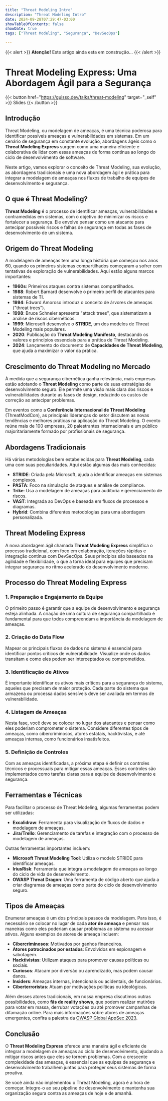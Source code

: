 ```yaml
---
title: "Threat Modeling Intro"
description: "Threat Modeling Intro"
date: 2024-09-28T07:29:47-03:00
showTableOfContents: false
showDate: true
tags: ["Threat Modeling", "Segurança", "DevSecOps"]

---
```


{{< alert >}}
**Atenção!** Este artigo ainda esta em construção...
{{< /alert >}}

# Threat Modeling Express: Uma Abordagem Ágil para a Segurança

{{< button href="https://guisso.dev/talks/threat-modeling" target="_self" >}}
Slides
{{< /button >}}


## Introdução

Threat Modeling, ou modelagem de ameaças, é uma técnica poderosa para identificar possíveis ameaças e vulnerabilidades em sistemas. Em um cenário de segurança em constante evolução, abordagens ágeis como o **Threat Modeling Express** surgem como uma maneira eficiente e colaborativa de lidar com essas ameaças de forma contínua ao longo do ciclo de desenvolvimento de software.

Neste artigo, vamos explorar o conceito de Threat Modeling, sua evolução, as abordagens tradicionais e uma nova abordagem ágil e prática para integrar a modelagem de ameaças nos fluxos de trabalho de equipes de desenvolvimento e segurança.

## O que é Threat Modeling?

**Threat Modeling** é o processo de identificar ameaças, vulnerabilidades e contramedidas em sistemas, com o objetivo de minimizar os riscos e fortalecer a segurança. Ele envolve pensar como um atacante para antecipar possíveis riscos e falhas de segurança em todas as fases de desenvolvimento de um sistema.

## Origem do Threat Modeling

A modelagem de ameaças tem uma longa história que começou nos anos 60, quando os primeiros sistemas compartilhados começaram a sofrer com tentativas de exploração de vulnerabilidades. Aqui estão alguns marcos importantes:

- **1960s**: Primeiros ataques contra sistemas compartilhados.
- **1988**: Robert Barnard desenvolve o primeiro perfil de atacantes para sistemas de TI.
- **1994**: Edward Amoroso introduz o conceito de árvores de ameaças ("threat trees").
- **1998**: Bruce Schneier apresenta "attack trees", que sistematizam a análise de riscos cibernéticos.
- **1999**: Microsoft desenvolve o **STRIDE**, um dos modelos de Threat Modeling mais populares.
- **2020**: Publicação do **Threat Modeling Manifesto**, destacando os valores e princípios essenciais para a prática de Threat Modeling.
- **2024**: Lançamento do documento de **Capacidades de Threat Modeling**, que ajuda a maximizar o valor da prática.

## Crescimento do Threat Modeling no Mercado

À medida que a segurança cibernética ganha relevância, mais empresas estão adotando o **Threat Modeling** como parte de suas estratégias de desenvolvimento seguro. Ele permite uma visão mais clara dos riscos e vulnerabilidades durante as fases de design, reduzindo os custos de correção ao antecipar problemas.

Em eventos como a **Conferência Internacional de Threat Modeling** (ThreatModCon), as principais lideranças do setor discutem as novas tendências e melhores práticas na aplicação do Threat Modeling. O evento reúne mais de 100 empresas, 20 palestrantes internacionais e um público majoritariamente formado por profissionais de segurança.

## Abordagens Tradicionais

Há várias metodologias bem estabelecidas para **Threat Modeling**, cada uma com suas peculiaridades. Aqui estão algumas das mais conhecidas:

- **STRIDE**: Criada pela Microsoft, ajuda a identificar ameaças em sistemas complexos.
- **PASTA**: Foco na simulação de ataques e análise de compliance.
- **Trike**: Usa a modelagem de ameaças para auditoria e gerenciamento de riscos.
- **VAST**: Integrada ao DevOps e baseada em fluxos de processos e diagramas.
- **Hybrid**: Combina diferentes metodologias para uma abordagem personalizada.

## Threat Modeling Express

A nova abordagem ágil chamada **Threat Modeling Express** simplifica o processo tradicional, com foco em colaboração, iterações rápidas e integração contínua com DevSecOps. Seus princípios são baseados na agilidade e flexibilidade, o que a torna ideal para equipes que precisam integrar segurança no ritmo acelerado do desenvolvimento moderno.

## Processo do Threat Modeling Express

### 1. Preparação e Engajamento da Equipe

O primeiro passo é garantir que a equipe de desenvolvimento e segurança esteja alinhada. A criação de uma cultura de segurança compartilhada é fundamental para que todos compreendam a importância da modelagem de ameaças.

### 2. Criação do Data Flow

Mapear os principais fluxos de dados no sistema é essencial para identificar pontos críticos de vulnerabilidade. Visualize onde os dados transitam e como eles podem ser interceptados ou comprometidos.

### 3. Identificação de Ativos

É importante identificar os ativos mais críticos para a segurança do sistema, aqueles que precisam de maior proteção. Cada parte do sistema que armazena ou processa dados sensíveis deve ser avaliada em termos de vulnerabilidade.

### 4. Listagem de Ameaças

Nesta fase, você deve se colocar no lugar dos atacantes e pensar como eles poderiam comprometer o sistema. Considere diferentes tipos de ameaças, como cibercriminosos, atores estatais, hacktivistas, e até ameaças internas, como funcionários insatisfeitos.

### 5. Definição de Controles

Com as ameaças identificadas, a próxima etapa é definir os controles técnicos e processuais para mitigar essas ameaças. Esses controles são implementados como tarefas claras para a equipe de desenvolvimento e segurança.

## Ferramentas e Técnicas

Para facilitar o processo de Threat Modeling, algumas ferramentas podem ser utilizadas:

- **Excalidraw**: Ferramenta para visualização de fluxos de dados e modelagem de ameaças.
- **Jira/Trello**: Gerenciamento de tarefas e integração com o processo de modelagem de ameaças.
  
Outras ferramentas importantes incluem:

- **Microsoft Threat Modeling Tool**: Utiliza o modelo STRIDE para identificar ameaças.
- **IriusRisk**: Ferramenta que integra a modelagem de ameaças ao longo do ciclo de vida de desenvolvimento.
- **OWASP Threat Dragon**: Uma ferramenta de código aberto que ajuda a criar diagramas de ameaças como parte do ciclo de desenvolvimento seguro.

## Tipos de Ameaças

Enumerar ameaças é um dos principais passos da modelagem. Para isso, é necessário se colocar no lugar de cada **ator de ameaça** e pensar nas maneiras como eles poderiam causar problemas ao sistema ou acessar ativos. Alguns exemplos de atores de ameaça incluem:

- **Cibercriminosos**: Motivados por ganhos financeiros.
- **Atores patrocinados por estados**: Envolvidos em espionagem e sabotagem.
- **Hacktivistas**: Utilizam ataques para promover causas políticas ou sociais.
- **Curiosos**: Atacam por diversão ou aprendizado, mas podem causar danos.
- **Insiders**: Ameaças internas, intencionais ou acidentais, de funcionários.
- **Ciberterroristas**: Atuam por motivações políticas ou ideológicas.

Além desses atores tradicionais, em nossa empresa discutimos outras possibilidades, como **fãs de reality shows**, que podem realizar mutirões para votar em massa, derrubar votações ou até promover campanhas de difamação online. Para mais informações sobre atores de ameaças emergentes, confira a palestra da [OWASP Global AppSec 2023](https://owasp2023globalappsecwashin.sched.com/event/1M6Qh/the-threat-actors-we-forgot-to-model-profiling-socially-motivated-cyber-criminals).

## Conclusão

O **Threat Modeling Express** oferece uma maneira ágil e eficiente de integrar a modelagem de ameaças ao ciclo de desenvolvimento, ajudando a mitigar riscos antes que eles se tornem problemas. Com a crescente complexidade das ameaças, é essencial que as equipes de segurança e desenvolvimento trabalhem juntas para proteger seus sistemas de forma proativa.

Se você ainda não implementou o Threat Modeling, agora é a hora de começar. Integre-o ao seu pipeline de desenvolvimento e mantenha sua organização segura contra as ameaças de hoje e de amanhã.
